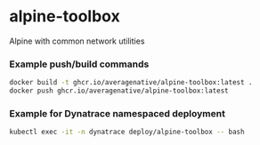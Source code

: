 # alpine-toolbox
Alpine with common network utilities


### Example push/build commands

```bash
docker build -t ghcr.io/averagenative/alpine-toolbox:latest .
docker push ghcr.io/averagenative/alpine-toolbox:latest
```

### Example for Dynatrace namespaced deployment
```bash
kubectl exec -it -n dynatrace deploy/alpine-toolbox -- bash
```